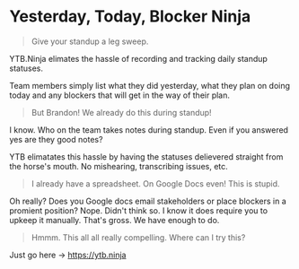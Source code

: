 # Yesterday, Today, Blocker Ninja
>Give your standup a leg sweep.

YTB.Ninja elimates the hassle of recording and tracking daily standup statuses.

Team members simply list what they did yesterday, what they plan on doing today and any blockers that will get in the way of their plan.

>But Brandon! We already do this during standup!

I know. Who on the team takes notes during standup. Even if you answered yes are they good notes? 

YTB elimatates this hassle by having the statuses delievered straight from the horse's mouth. No mishearing, transcribing issues, etc.

>I already have a spreadsheet. On Google Docs even! This is stupid.

Oh really? Does you Google docs email stakeholders or place blockers in a promient position? Nope. Didn't think so. I know it does require you to upkeep it manually. That's gross. We have enough to do.

>Hmmm. This all all really compelling. Where can I try this?

Just go here -> https://ytb.ninja
